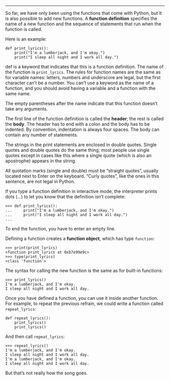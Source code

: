 --------------------

So far, we have only been using the functions that come with Python, but it is also possible to add new functions. A <span>**function definition**</span> specifies the name of a new function and the sequence of statements that run when the function is called.

Here is an example:

    def print_lyrics():
        print("I'm a lumberjack, and I'm okay.")
        print("I sleep all night and I work all day.")

<span>def</span> is a keyword that indicates that this is a function definition. The name of the function is `print_lyrics`. The rules for function names are the same as for variable names: letters, numbers and underscore are legal, but the first character can’t be a number. You can’t use a keyword as the name of a function, and you should avoid having a variable and a function with the same name.

The empty parentheses after the name indicate that this function doesn’t take any arguments.

The first line of the function definition is called the <span>**header**</span>; the rest is called the <span>**body**</span>. The header has to end with a colon and the body has to be indented. By convention, indentation is always four spaces. The body can contain any number of statements.

The strings in the print statements are enclosed in double quotes. Single quotes and double quotes do the same thing; most people use single quotes except in cases like this where a single quote (which is also an apostrophe) appears in the string.

All quotation marks (single and double) must be “straight quotes”, usually located next to Enter on the keyboard. “Curly quotes”, like the ones in this sentence, are not legal in Python.

If you type a function definition in interactive mode, the interpreter prints dots (<span>...</span>) to let you know that the definition isn’t complete:

    >>> def print_lyrics():
    ...     print("I'm a lumberjack, and I'm okay.")
    ...     print("I sleep all night and I work all day.")
    ...

To end the function, you have to enter an empty line.

Defining a function creates a <span>**function object**</span>, which has type `function`:

    >>> print(print_lyrics)
    <function print_lyrics at 0xb7e99e9c>
    >>> type(print_lyrics)
    <class 'function'>

The syntax for calling the new function is the same as for built-in functions:

    >>> print_lyrics()
    I'm a lumberjack, and I'm okay.
    I sleep all night and I work all day.

Once you have defined a function, you can use it inside another function. For example, to repeat the previous refrain, we could write a function called `repeat_lyrics`:

    def repeat_lyrics():
        print_lyrics()
        print_lyrics()

And then call `repeat_lyrics`:

    >>> repeat_lyrics()
    I'm a lumberjack, and I'm okay.
    I sleep all night and I work all day.
    I'm a lumberjack, and I'm okay.
    I sleep all night and I work all day.

But that’s not really how the song goes.


